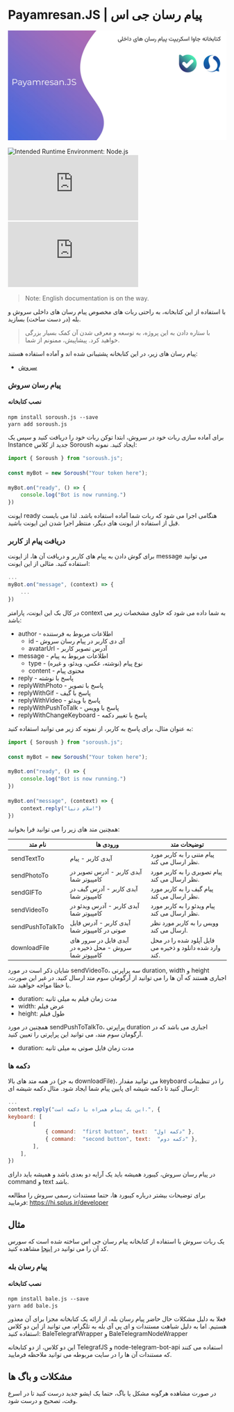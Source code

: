 
# Payamresan.JS | پیام رسان جی اس

![payamresanjs](https://github.com/kasraghoreyshi/payamresan.js/raw/main/images/banner.jpg)

![Intended Runtime Environment: Node.js](https://persian-badge.iran.liara.run/api/badge/NodeJS-43853D?style=flat&logo=nodedotjs&logoColor=white&scale=1.395)
![NPM Version](https://persian-badge.iran.liara.run/api/npm/v/soroush.js?style=flat&label=SoroushJS&scale=1.395)
![NPM Version](https://persian-badge.iran.liara.run/api/npm/v/bale.js?style=flat&label=BaleJS&scale=1.395)

> Note: English documentation is on the way.

با استفاده از این کتابخانه، به راحتی ربات های مخصوص پیام رسان های داخلی سروش و بله (در دست ساخت) بسازید.

> با ستاره دادن به این پروژه، به توسعه و معرفی شدن آن کمک بسیار بزرگی خواهید کرد. پیشاپیش، ممنونم از شما.

پیام رسان های زیر، در این کتابخانه پشتیبانی شده اند و آماده استفاده هستند:
- [سروش](#user-content-پیام-رسان-سروش)
### پیام رسان سروش
#### نصب کتابخانه
```
npm install soroush.js --save
yarn add soroush.js
```
برای آماده سازی ربات خود در سروش، ابتدا توکن ربات خود را دریافت کنید و سپس یک Instance جدید از کلاس Soroush ایجاد کنید. نمونه:

```javascript
import { Soroush } from "soroush.js";

const myBot = new Soroush("Your token here");

myBot.on("ready", () => {
	console.log("Bot is now running.")
})
```

ایونت ready هنگامی اجرا می شود که ربات شما آماده استفاده باشد. لذا می بایست قبل از استفاده از ایونت های دیگر، منتظر اجرا شدن این ایونت باشید.

### دریافت پیام از کاربر
برای گوش دادن به پیام های کاربر و دریافت آن ها، از ایونت message می توانید استفاده کنید. مثالی از این ایونت:
```javascript
...
myBot.on("message", (context) => {
	...
})
```
در کال بک این ایونت، پارامتر context به شما داده می شود که حاوی مشخصات زیر می باشد:

 - author - اطلاعات مربوط به فرستنده
	 - id - آی دی کاربر در پیام رسان سروش
	 - avatarUrl - آدرس تصویر کاربر
- message - اطلاعات مربوط به پیام
	- type - نوع پیام (نوشته، عکس، ویدئو، و غیره)
	- content - محتوی پیام
- reply - پاسخ با نوشته
- replyWithPhoto - پاسخ با تصویر
- replyWithGif - پاسخ با گیف
- replyWithVideo - پاسخ با ویدئو
- replyWithPushToTalk - پاسخ با وویس
- replyWithChangeKeyboard - پاسخ با تغییر دکمه

به عنوان مثال، برای پاسخ به کاربر، از نمونه کد زیر می توانید استفاده کنید:

```javascript
import { Soroush } from "soroush.js";

const myBot = new Soroush("Your token here");

myBot.on("ready", () => {
	console.log("Bot is now running.")
})

myBot.on("message", (context) => {
	context.reply("سلام دنیا!")
})
```  

همچنین متد های زیر را می توانید فرا بخوانید:

| نام متد | ورودی ها | توضیحات متد |
|--|-- | --|
|  sendTextTo| آیدی کاربر - پیام |پیام متنی را به کاربر مورد نظر ارسال می کند. |
|  sendPhotoTo| آیدی کاربر - آدرس تصویر در کامپیوتر شما|پیام تصویری را به کاربر مورد نظر ارسال می کند. |
|  sendGIFTo| آیدی کاربر - آدرس گیف در کامپیوتر شما|پیام گیف را به کاربر مورد نظر ارسال می کند. |
|  sendVideoTo| آیدی کاربر - آدرس ویدئو در کامپیوتر شما|پیام ویدئو را به کاربر مورد نظر ارسال می کند. |
|  sendPushToTalkTo| آیدی کاربر - آدرس فایل صوتی در کامپیوتر شما|وویس را به کاربر مورد نظر ارسال می کند. |
|  downloadFile| آیدی فایل در سرور های سروش - محل ذخیره در کامیپوتر شما| فایل آپلود شده را در محل وارد شده دانلود و ذخیره می کند.

شایان ذکر است در مورد sendVideoTo، سه پراپرتی duration, width و height اجباری هستند که آن ها را می توانید از آرگومان سوم متد ارسال کنید. در غیر این صورت، با خطا مواجه خواهید شد.

 - duration: مدت زمان فیلم به میلی ثانیه
 - width: عرض فیلم
 - height: طول فیلم

همچنین در مورد sendPushToTalkTo، پراپرتی duration اجباری می باشد که در آرگومان سوم متد، می توانید این پراپرتی را تعیین کنید. 

 - duration: مدت زمان فایل صوتی به میلی ثانیه
### دکمه ها
در همه متد های بالا (به جز downloadFile)، می توانید مقدار keyboard را در تنظیمات ارسال کنید تا دکمه شیشه ای پایین پیام شما ایجاد شود. مثال دکمه شیشه ای:

```javascript
...
context.reply("این یک پیام همراه با دکمه است.", {
keyboard: [
		[
			{ command:  "first button", text:  "دکمه اول" },
			{ command:  "second button", text:  "دکمه دوم" },
		],
	],
})
```
در پیام رسان سروش، کیبورد همیشه باید یک آرایه دو بعدی باشد و همیشه باید دارای command و text باشد.

برای توضیحات بیشتر درباره کیبورد ها، حتما مستندات رسمی سروش را مطالعه فرمایید: https://hi.splus.ir/developer

## مثال
یک ربات سروش با استفاده از کتابخانه پیام رسان جی اس ساخته شده است که سورس کد آن را می توانید در [اینجا](https://github.com/kasraghoreyshi/payamresan.js/tree/main/examples/soroush) مشاهده کنید.

### پیام رسان بله
#### نصب کتابخانه
```
npm install bale.js --save
yarn add bale.js
```
فعلا به دلیل مشکلات حال حاضر پیام رسان بله، از ارائه یک کتابخانه مجزا برای آن معذور هستیم. اما به دلیل شباهت مستندات و ای پی آی بله به تلگرام، می توانید از این دو کلاس استفاده کنید: BaleTelegrafWrapper و BaleTelegramNodeWrapper

این دو کلاس، از دو کتابخانه TelegrafJS و node-telegram-bot-api استفاده می کنند که مستندات آن ها را در سایت مربوطه می توانید ملاحظه فرمایید. 

## مشکلات و باگ ها
در صورت مشاهده هرگونه مشکل یا باگ، حتما یک ایشو جدید درست کنید تا در اسرع وقت، تصحیح و درست شود.
